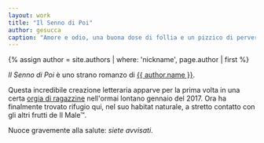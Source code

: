 ```yaml
---
layout: work
title: "Il Senno di Poi"
author: gesucca
caption: "Amore e odio, una buona dose di follia e un pizzico di perversione: riuscirà il povero Fabio Fontanelli a recuperare finalmente la ragione, magari senza farsi ammazzare nel frattempo? "
---
```


{% assign author = site.authors | where: 'nickname', page.author | first %}

*Il Senno di Poi* è uno strano romanzo di <a href="{{ author.url }}">{{ author.name }}</a>.

Questa incredibile creazione letteraria apparve per la prima volta in una certa [orgia di ragazzine](https://www.wattpad.com/story/86269459-il-senno-di-poi) nell'ormai lontano gennaio del 2017. Ora ha finalmente trovato rifugio qui, nel suo habitat naturale, a stretto contatto con gli altri frutti de Il Male&trade;.

<!-- add here link to pdf? -->

Nuoce gravemente alla salute: *siete avvisati*.